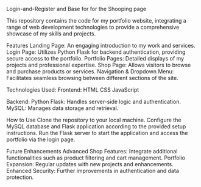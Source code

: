 Login-and-Register and Base for for the Shooping page

This repository contains the code for my portfolio website, integrating a range of web development technologies to provide a comprehensive showcase of my skills and projects.

Features
Landing Page: An engaging introduction to my work and services.
Login Page: Utilizes Python Flask for backend authentication, providing secure access to the portfolio.
Portfolio Pages: Detailed displays of my projects and professional expertise.
Shop Page: Allows visitors to browse and purchase products or services.
Navigation & Dropdown Menu: Facilitates seamless browsing between different sections of the site.

Technologies Used:
Frontend:
HTML
CSS
JavaScript

Backend:
Python Flask: Handles server-side logic and authentication.
MySQL: Manages data storage and retrieval.

How to Use
Clone the repository to your local machine.
Configure the MySQL database and Flask application according to the provided setup instructions.
Run the Flask server to start the application and access the portfolio via the login page.

Future Enhancements
Advanced Shop Features: Integrate additional functionalities such as product filtering and cart management.
Portfolio Expansion: Regular updates with new projects and enhancements.
Enhanced Security: Further improvements in authentication and data protection.
